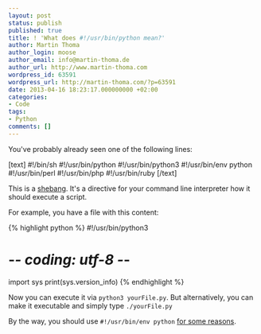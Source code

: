 ```yaml
---
layout: post
status: publish
published: true
title: ! 'What does #!/usr/bin/python mean?'
author: Martin Thoma
author_login: moose
author_email: info@martin-thoma.de
author_url: http://www.martin-thoma.com
wordpress_id: 63591
wordpress_url: http://martin-thoma.com/?p=63591
date: 2013-04-16 18:23:17.000000000 +02:00
categories:
- Code
tags:
- Python
comments: []
---
```

You've probably already seen one of the following lines:

[text]
#!/bin/sh
#!/usr/bin/python
#!/usr/bin/python3
#!/usr/bin/env python
#!/usr/bin/perl
#!/usr/bin/php
#!/usr/bin/ruby
[/text]

This is a <a href="http://en.wikipedia.org/wiki/Shebang_%28Unix%29">shebang</a>. It's a directive for your command line interpreter how it should execute a script.

For example, you have a file with this content:

{% highlight python %}
#!/usr/bin/python3
# -*- coding: utf-8 -*-
import sys
print(sys.version_info)
{% endhighlight %}

Now you can execute it via <code>python3 yourFile.py</code>. But alternatively, you can make it executable and simply type <code>./yourFile.py</code>

By the way, you should use <code>#!/usr/bin/env python</code> <a href="http://stackoverflow.com/q/1352922/562769">for some reasons</a>.
